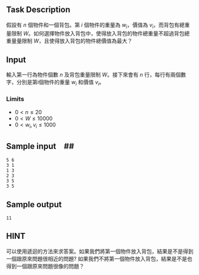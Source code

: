 ## Task Description ##

假設有 $n$ 個物件和一個背包。第 $i$ 個物件的重量為 $w_i$，價值為 $v_i$，而背包有總重量限制 $W$。如何選擇物件放入背包中，使得放入背包的物件總重量不超過背包總重量量限制 $W$，且使得放入背包的物件總價值為最大？

## Input ##

輸入第一行為物件個數 $n$ 及背包重量限制 $W$。接下來會有 $n$ 行，每行有兩個數字，分別是第i個物件的重量 $w_i$ 和價值 $v_i$。

### Limits ###

* $0 < n \le 20$
* $0 < W \le 10000$
* $0 < w_i, v_i \le 1000$

## Sample input　##
```
5 6
3 1
1 3
2 3
3 5
3 5
```

## Sample output ##
```
11
```

## HINT ##

可以使用遞迴的方法來求答案。如果我們將第一個物件放入背包，結果是不是得到一個跟原來問題很相近的問題? 如果我們不將第一個物件放入背包，結果是不是也得到一個跟原來問題很像的問題？